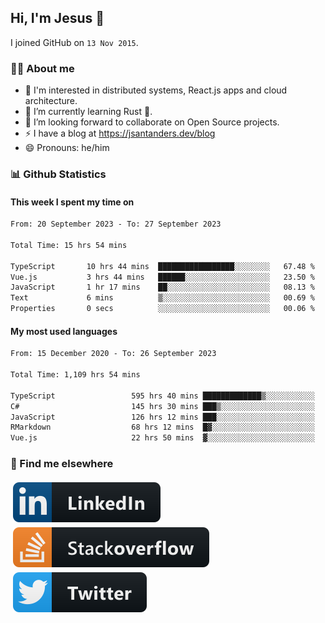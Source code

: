 ## Hi, I'm Jesus 👋

I joined GitHub on `13 Nov 2015`.

<!-- Talking about you -->

### 👨‍💻 About me

- 👦 I'm interested in distributed systems, React.js apps and cloud architecture.
- 🌱 I’m currently learning Rust 🦀.
- 👯 I’m looking forward to collaborate on Open Source projects.
- ⚡️ I have a blog at <https://jsantanders.dev/blog>
- 😄 Pronouns: he/him

### 📊 Github Statistics

#### This week I spent my time on

<!--START_SECTION:weekly-->

```txt
From: 20 September 2023 - To: 27 September 2023

Total Time: 15 hrs 54 mins

TypeScript       10 hrs 44 mins  █████████████████░░░░░░░░   67.48 %
Vue.js           3 hrs 44 mins   ██████░░░░░░░░░░░░░░░░░░░   23.50 %
JavaScript       1 hr 17 mins    ██░░░░░░░░░░░░░░░░░░░░░░░   08.13 %
Text             6 mins          ▒░░░░░░░░░░░░░░░░░░░░░░░░   00.69 %
Properties       0 secs          ░░░░░░░░░░░░░░░░░░░░░░░░░   00.06 %
```

<!--END_SECTION:weekly-->

#### My most used languages

<!--START_SECTION:alltime-->

```txt
From: 15 December 2020 - To: 26 September 2023

Total Time: 1,109 hrs 54 mins

TypeScript                 595 hrs 40 mins █████████████▒░░░░░░░░░░░   53.67 %
C#                         145 hrs 30 mins ███▒░░░░░░░░░░░░░░░░░░░░░   13.11 %
JavaScript                 126 hrs 12 mins ███░░░░░░░░░░░░░░░░░░░░░░   11.37 %
RMarkdown                  68 hrs 12 mins  █▓░░░░░░░░░░░░░░░░░░░░░░░   06.14 %
Vue.js                     22 hrs 50 mins  ▓░░░░░░░░░░░░░░░░░░░░░░░░   02.06 %
```

<!--END_SECTION:alltime-->

### 📢 Find me elsewhere

<p>
  <a target="_blank" href="https://linkedin.com/in/jsantanders">
    <img src="https://github.com/jsantanders/jsantanders/blob/master/img/linkedin.svg" alt="LinkedIn" style="vertical-align:top; margin:4px">
  </a>
  
  <a target="_blank" href="https://stackoverflow.com/users/7318331/jesus-santander">
    <img src="https://github.com/jsantanders/jsantanders/blob/master/img/stackoverflow.svg" alt="StackOverflow" style="vertical-align:top; margin:4px">
  </a>
  
  <a target="_blank" href="http://twitter.com/jsantanders">
    <img src="https://github.com/jsantanders/jsantanders/blob/master/img/twitter.svg" alt="Twitter" style="vertical-align:top; margin:4px">
  </a>
</p>
